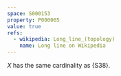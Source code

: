 ```yaml
---
space: S000153
property: P000065
value: true
refs:
  - wikipedia: Long_line_(topology)
    name: Long line on Wikipedia
---
```


$X$ has the same cardinality as {S38}.
